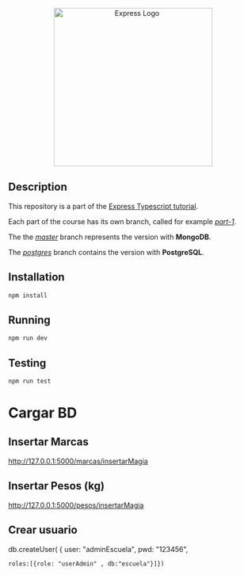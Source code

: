 <p align="center">
  <a href="https://expressjs.com/" target="blank"><img src="http://wanago.io/express.png" width="320" alt="Express Logo" /></a>
</p>

## Description

This repository is a part of the [Express Typescript tutorial](https://wanago.io/courses/typescript-express-tutorial/).

Each part of the course has its own branch, called for example [_part-1_](https://github.com/mwanago/express-typescript/tree/part-1).

The the [_master_](https://github.com/mwanago/express-typescript) branch represents the version with **MongoDB**.

The [_postgres_](https://github.com/mwanago/express-typescript/tree/postgres) branch contains the version with **PostgreSQL**.

## Installation

```bash
npm install
```

## Running

```bash
npm run dev
```

## Testing

```bash
npm run test
```

# Cargar BD
## Insertar Marcas
http://127.0.0.1:5000/marcas/insertarMagia
## Insertar Pesos (kg)
http://127.0.0.1:5000/pesos/insertarMagia



## Crear usuario
db.createUser(
{	user: "adminEscuela",
	pwd: "123456",

	roles:[{role: "userAdmin" , db:"escuela"}]})

